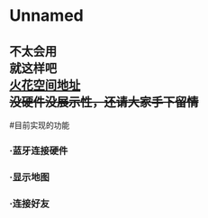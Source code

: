 # Unnamed
不太会用<br/>
就这样吧<br/>
[火花空间地址](https://www.oursparkspace.cn/?p=95185)<br/>
~~没硬件没展示性，还请大家手下留情~~
-------------------
#目前实现的功能
### ·蓝牙连接硬件
### ·显示地图
### ·连接好友
